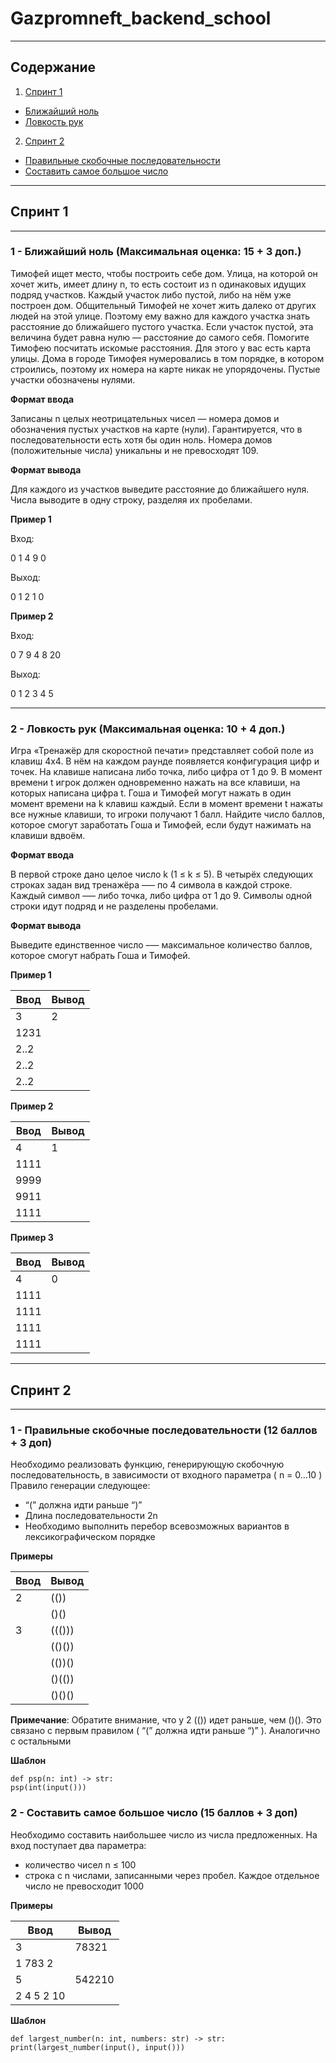 # Gazpromneft_backend_school
---
## Содержание

1. [Спринт 1](#Спринт-1)
+ [Ближайший ноль](https://github.com/kkkebo/gazpromneft_backend_school/blob/main/Sprint_1/sprint1_1.py)
+ [Ловкость рук](https://github.com/kkkebo/gazpromneft_backend_school/blob/main/Sprint_1/sprint1_2.py)
2. [Спринт 2](#Спринт-2)
+ [Правильные скобочные последовательности](https://github.com/kkkebo/gazpromneft_backend_school/blob/main/Sprint_2/psp.py)
+ [Составить самое большое число](https://github.com/kkkebo/gazpromneft_backend_school/blob/main/Sprint_2/largest_number.py)
---
## Спринт 1
---
### 1 - Ближайший ноль (Максимальная оценка: 15 + 3 доп.)

Тимофей ищет место, чтобы построить себе дом. Улица, на которой он хочет жить, имеет длину n, то есть состоит из n
одинаковых идущих подряд участков. Каждый участок либо пустой, либо на нём уже построен дом.
Общительный Тимофей не хочет жить далеко от других людей на этой улице. Поэтому ему важно для каждого участка знать
расстояние до ближайшего пустого участка. Если участок пустой, эта величина будет равна нулю — расстояние до самого
себя.
Помогите Тимофею посчитать искомые расстояния. Для этого у вас есть карта улицы. Дома в городе Тимофея нумеровались в
том порядке, в котором строились, поэтому их номера на карте никак не упорядочены. Пустые участки обозначены нулями.

**Формат ввода**

Записаны n целых неотрицательных чисел — номера домов и обозначения пустых участков на карте (нули). Гарантируется, что
в последовательности есть хотя бы один ноль. Номера домов (положительные числа) уникальны и не превосходят 109.

**Формат вывода**

Для каждого из участков выведите расстояние до ближайшего нуля. Числа выводите в одну строку, разделяя их пробелами.

**Пример 1**

Вход:

0 1 4 9 0

Выход:

0 1 2 1 0

**Пример 2**

Вход:

0 7 9 4 8 20

Выход:

0 1 2 3 4 5

---
### 2 - Ловкость рук (Максимальная оценка: 10 + 4 доп.)

Игра «Тренажёр для скоростной печати» представляет собой поле из клавиш 4x4. В нём на каждом раунде появляется
конфигурация цифр и точек. На клавише написана либо точка, либо цифра от 1 до 9.
В момент времени t игрок должен одновременно нажать на все клавиши, на которых написана цифра t. Гоша и Тимофей могут
нажать в один момент времени на k клавиш каждый. Если в момент времени t нажаты все нужные клавиши, то игроки получают 1
балл.
Найдите число баллов, которое смогут заработать Гоша и Тимофей, если будут нажимать на клавиши вдвоём.

**Формат ввода**

В первой строке дано целое число k (1 ≤ k ≤ 5).
В четырёх следующих строках задан вид тренажёра –— по 4 символа в каждой строке. Каждый символ —– либо точка, либо цифра
от 1 до 9. Символы одной строки идут подряд и не разделены пробелами.

**Формат вывода**

Выведите единственное число –— максимальное количество баллов, которое смогут набрать Гоша и Тимофей.

**Пример 1**

| Ввод | Вывод |
|------|-------|
| 3    | 2     |
| 1231 |       |
| 2..2 |       |
| 2..2 |       |
| 2..2 |       |

**Пример 2**

| Ввод | Вывод |
|------|-------|
| 4    | 1     |
| 1111 |       |
| 9999 |       |
| 9911 |       |
| 1111 |       |

**Пример 3**

| Ввод | Вывод |
|------|-------|
| 4    | 0     |
| 1111 |       |
| 1111 |       |
| 1111 |       |
| 1111 |       |
---
## Спринт 2
---
### 1 - Правильные скобочные последовательности (12 баллов + 3 доп)
Необходимо реализовать функцию, генерирующую скобочную
последовательность, в зависимости от входного параметра ( n = 0…10 ) 
Правило генерации следующее:
+ “(” должна идти раньше “)” 
+ Длина последовательности 2n
+ Необходимо выполнить перебор всевозможных вариантов в 
лексикографическом порядке

**Примеры**

| Ввод | Вывод  |
|------|--------|
| 2    | (())   |
|      | ()()   |
| 3    | ((())) |
|      | (()()) |
|      | (())() |
|      | ()(()) |
|      | ()()() |

**Примечание**: Обратите внимание, что у 2 (()) идет раньше, чем ()(). Это связано с первым правилом ( “(” должна идти раньше “)” ). Аналогично с остальными

**Шаблон**
    
    def psp(n: int) -> str: 
    psp(int(input()))

### 2 - Составить самое большое число (15 баллов + 3 доп)
Необходимо составить наибольшее число из числа предложенных. 
На вход поступает два параметра:
+ количество чисел n ≤ 100
+ строка с n числами, записанными через пробел. Каждое отдельное число не 
превосходит 1000

**Примеры**

| Ввод       | Вывод  |
|------------|--------|
| 3          | 78321  |
| 1 783 2    |        |
| 5          | 542210 |
| 2 4 5 2 10 |        |

**Шаблон**

    def largest_number(n: int, numbers: str) -> str: 
    print(largest_number(input(), input()))



